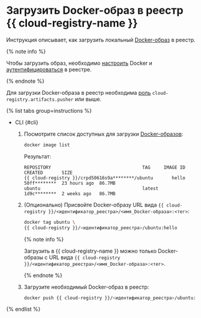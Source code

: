# Загрузить Docker-образ в реестр {{ cloud-registry-name }}

Инструкция описывает, как загрузить локальный [Docker-образ](../../concepts/docker-image.md) в реестр.

{% note info %}

Чтобы загрузить образ, необходимо [настроить](installation.md) Docker и [аутентифицироваться](authentication.md) в реестре.

{% endnote %}

Для загрузки Docker-образа в реестр необходима [роль](../../security/index.md#cloud-registry-artifacts-pusher) `cloud-registry.artifacts.pusher` или выше.

{% list tabs group=instructions %}

- CLI {#cli}

  1. Посмотрите список доступных для загрузки [Docker-образов](../../concepts/docker-image.md):

     ```bash
     docker image list
     ```

     Результат:

     ```text
     REPOSITORY                                  TAG     IMAGE ID      CREATED       SIZE
     {{ cloud-registry }}/crpd50616s9a********/ubuntu       hello   50ff********  23 hours ago  86.7MB
     ubuntu                                      latest  1d9c********  2 weeks ago   86.7MB
     ```

  1. (Опционально) Присвойте Docker-образу URL вида `{{ cloud-registry }}/<идентификатор_реестра>/<имя_Docker-образа>:<тег>`:

     ```bash
     docker tag ubuntu \
     {{ cloud-registry }}/<идентификатор_реестра>/ubuntu:hello
     ```

     {% note info %}

     Загрузить в {{ cloud-registry-name }} можно только Docker-образы с URL вида `{{ cloud-registry }}/<идентификатор_реестра>/<имя_Docker-образа>:<тег>`.

     {% endnote %}

  1. Загрузите необходимый Docker-образ в реестр:

     ```bash
     docker push {{ cloud-registry }}/<идентификатор_реестра>/ubuntu:hello
     ```

{% endlist %}